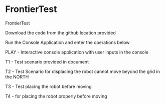 # FrontierTest
FrontierTest

Download the code from the github location provided

Run the Console Application and enter the operations below

PLAY - Interactive console application with user inputs in the console

T1 - Test scenario provided in document

T2 - Test Scenario for displacing the robot cannot move beyond the grid in the NORTH

T3 - Test placing the robot before moving

T4 - for placing the robot properly before moving
